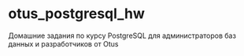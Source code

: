 # otus_postgresql_hw
Домашние задания по курсу PostgreSQL для администраторов баз данных и разработчиков от Otus
